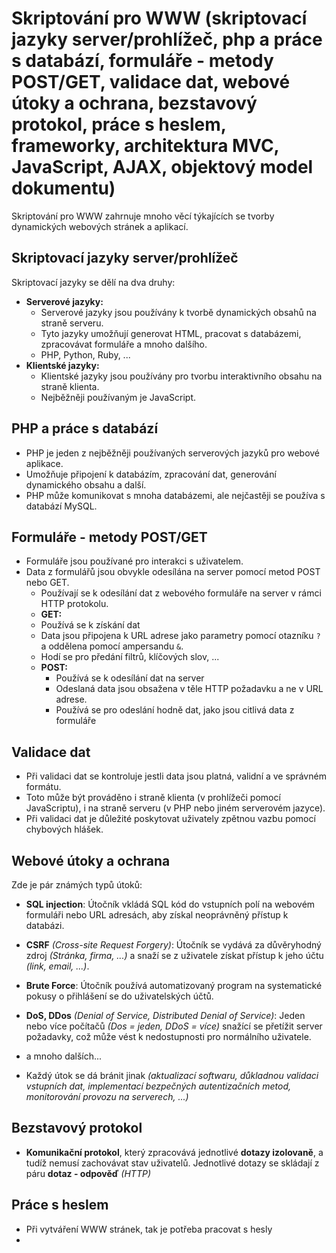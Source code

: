 # Skriptování pro WWW (skriptovací jazyky server/prohlížeč, php a práce s databází, formuláře - metody POST/GET, validace dat, webové útoky a ochrana, bezstavový protokol, práce s heslem, frameworky, architektura MVC, JavaScript, AJAX, objektový model dokumentu)
Skriptování pro WWW zahrnuje mnoho věcí týkajících se tvorby dynamických webových stránek a aplikací.

## Skriptovací jazyky server/prohlížeč
Skriptovací jazyky se dělí na dva druhy:

- **Serverové jazyky:**
  - Serverové jazyky jsou používány k tvorbě dynamických obsahů na straně serveru.
  - Tyto jazyky umožňují generovat HTML, pracovat s databázemi, zpracovávat formuláře a mnoho dalšího.
  - PHP, Python, Ruby, ...
- **Klientské jazyky:**
  - Klientské jazyky jsou používány pro tvorbu interaktivního obsahu na straně klienta.
  - Nejběžněji používaným je JavaScript.
 
## PHP a práce s databází
- PHP je jeden z nejběžněji používaných serverových jazyků pro webové aplikace.
- Umožňuje připojení k databázím, zpracování dat, generování dynamického obsahu a další.
- PHP může komunikovat s mnoha databázemi, ale nejčastěji se používa s databází MySQL.

## Formuláře - metody POST/GET
- Formuláře jsou používané pro interakci s uživatelem.
- Data z formulářů jsou obvykle odesílána na server pomocí metod POST nebo GET.
  -  Používají se k odesílání dat z webového formuláře na server v rámci HTTP protokolu.
  -  **GET:**
    - Používá se k získání dat
    - Data jsou připojena k URL adrese jako parametry pomocí otazníku `?` a oddělena pomocí ampersandu `&`.
    - Hodí se pro předání filtrů, klíčových slov, ... 
  - **POST:**
    - Používá se k odesílání dat na server
    - Odeslaná data jsou obsažena v těle HTTP požadavku a ne v URL adrese.
    - Používá se pro odeslání hodně dat, jako jsou citlivá data z formuláře
   
## Validace dat
- Při validaci dat se kontroluje jestli data jsou platná, validní a ve správném formátu.
- Toto může být prováděno i straně klienta (v prohlížeči pomocí JavaScriptu), i na straně serveru (v PHP nebo jiném serverovém jazyce).
- Při validaci dat je důležité poskytovat uživately zpětnou vazbu pomocí chybových hlášek.

## Webové útoky a ochrana
Zde je pár známých typů útoků:
- **SQL injection**: Útočník vkládá SQL kód do vstupních polí na webovém formuláři nebo URL adresách, aby získal neoprávněný přístup k databázi. 
- **CSRF** _(Cross-site Request Forgery)_: Útočník se vydává za důvěryhodný zdroj _(Stránka, firma, ...)_ a snaží se z uživatele získat přístup k jeho účtu _(link, email, ...)_.
- **Brute Force**: Útočník používá automatizovaný program na systematické pokusy o přihlášení se do uživatelských účtů.
- **DoS, DDos** _(Denial of Service, Distributed Denial of Service)_: Jeden nebo více počítačů _(Dos = jeden, DDoS = více)_ snažící se přetížit server požadavky, což může vést k nedostupnosti pro normálního uživatele.
- a mnoho dalších...

- Každý útok se dá bránit jinak _(aktualizací softwaru, důkladnou validaci vstupních dat, implementací bezpečných autentizačních metod, monitorování provozu na serverech, ...)_

## Bezstavový protokol
- **Komunikační protokol**, který zpracovává jednotlivé **dotazy izolovaně**, a tudíž nemusí zachovávat stav uživatelů. Jednotlivé dotazy se skládají z páru **dotaz - odpověď** _(HTTP)_

## Práce s heslem
- Při vytváření WWW stránek, tak je potřeba pracovat s hesly
- 
